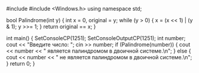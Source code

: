 #include <iostream>
#include <Windows.h>
using namespace std;

bool Palindrome(int y) {
    int x = 0, original = y;
    while (y > 0) {
        x = (x << 1) | (y & 1);
        y >>= 1; 
    }
    return original == x;
}

int main() {
    SetConsoleCP(1251);
    SetConsoleOutputCP(1251);
    int number;
    cout << "Введите число: ";
    cin >> number;
    if (Palindrome(number)) {
        cout << number << " является палиндромом в двоичной системе.\n";
    }
    else {
        cout << number << " не является палиндромом в двоичной системе.\n";
    }
    return 0;
}
